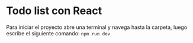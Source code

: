# Todo list con React

Para iniciar el proyecto abre una terminal y navega hasta la carpeta,
luego escribe el siguiente comando:
`npm run dev`